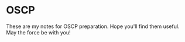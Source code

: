 # OSCP
These are my notes for OSCP preparation. Hope you'll find them useful.
May the force be with you!

